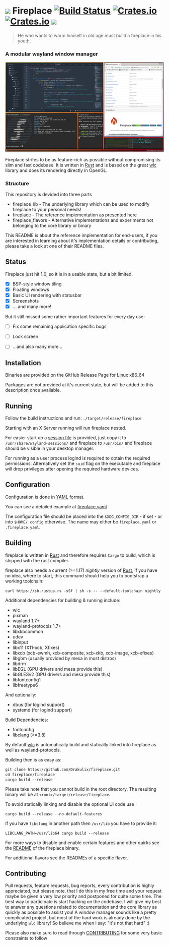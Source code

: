 # <img src="https://cdn.rawgit.com/Drakulix/fireplace/bf10b919/assets/fireplace.svg" width="128"> Fireplace [![Build Status](https://travis-ci.org/Drakulix/fireplace.svg?branch=master)](https://travis-ci.org/Drakulix/fireplace) [![Crates.io](https://img.shields.io/crates/v/fireplace_lib.svg)](https://crates.io/crates/fireplace_lib) [![Crates.io](https://img.shields.io/crates/l/fireplace_lib.svg)](https://github.com/Drakulix/fireplace_lib/blob/master/LICENSE) [![](https://tokei.rs/b1/github/Drakulix/fireplace)](https://github.com/Aaronepower/tokei)

> He who wants to warm himself in old age must build a fireplace in his youth.


### A modular wayland window manager

![Screenshot](https://github.com/Drakulix/fireplace/raw/master/assets/screenshot.png "Screenshot")

Fireplace strifes to be as feature-rich as possible without compromising its slim and fast codebase. It is written in [Rust](https://www.rust-lang.org) and is based on the great [wlc](https://github.com/Cloudef/wlc) library and does its rendering directly in OpenGL.


### Structure

This repository is devided into three parts

- fireplace_lib - The underlying library which can be used to modify fireplace to your personal needs!
- fireplace - The reference implementation as presented here
- fireplace_flavors - Alternative implementations and experiments not belonging to the core library or binary

This README is about the reference implementation for end-users, if you are interested in learning about it's implementation details or contributing, please take a look at one of their README files.


## Status

Fireplace just hit 1.0, so it is in a usable state, but a bit limited.

- [x] BSP-style window tiling
- [x] Floating windows
- [x] Basic UI rendering with statusbar
- [x] Screenshots
- [x] ... and many more!

But it still missed some rather important features for every day use:

- [ ] Fix some remaining application specific bugs
- [ ] Lock screen
- [ ] ...and also many more...


## Installation

Binaries are provided on the GitHub Release Page for Linux x86_64

Packages are not provided at it's current state, but will be added to this description once available.


## Running

Follow the build instructions and run:
`./target/release/fireplace`

Starting with an X Server running will run fireplace nested.

For easier start up a [session file](https://github.com/Drakulix/fireplace/blob/master/fireplace.desktop) is provided, just copy it to `/usr/share/wayland-sessions/` and fireplace to `/usr/bin/` and fireplace should be visible in your desktop manager.

For running as a user process logind is required to optain the required permissions.
Alternatively set the `suid` flag on the executable and fireplace will drop privileges
after opening the required hardware devices.


## Configuration

Configuration is done in [YAML](http://www.yaml.org/spec/1.2/spec.html) format.

You can see a detailed example at [fireplace.yaml](https://github.com/Drakulix/fireplace/blob/master/fireplace.yaml)

The configuration file should be placed into the `$XDG_CONFIG_DIR` - if set - or
into `$HOME/.config` otherwise. The name may either be `fireplace.yaml` or
`.fireplace.yaml`.

## Building

fireplace is written in [Rust](https://www.rust-lang.org) and therefore requires `Cargo` to build, which is shipped with the rust compiler.

fireplace also needs a current (>=1.17) *nightly* version of [Rust](https://www.rust-lang.org), if you have no idea, where to start, this command should help you to bootstrap a working toolchain:

```
curl https://sh.rustup.rs -sSf | sh -s -- --default-toolchain nightly
```

Additional dependencies for building & running include:

- wlc
- pixman
- wayland 1.7+
- wayland-protocols 1.7+
- libxkbcommon
- udev
- libinput
- libx11 (X11-xcb, Xfixes)
- libxcb (xcb-ewmh, xcb-composite, xcb-xkb, xcb-image, xcb-xfixes)
- libgbm (usually provided by mesa in most distros)
- libdrm
- libEGL (GPU drivers and mesa provide this)
- libGLESv2 (GPU drivers and mesa provide this)
- libfontconfig1
- libfreetype6

And optionally:

- dbus (for logind support)
- systemd (for logind support)

Build Dependencies:

- fontconfig
- libclang (>=3.8)

By default [wlc](https://github.com/Cloudef/wlc) is automatically build and statically linked into fireplace as well as wayland-protocols.

Building then is as easy as:
```
git clone https://github.com/Drakulix/fireplace.git
cd fireplace/fireplace
cargo build --release
```
Please take note that you cannot build in the root directory.
The resulting binary will be at `<root>/target/release/fireplace`.

To avoid statically linking and disable the optional Ui code use
```
cargo build --release --no-default-features
```

If you have `libclang` in another path then `/usr/lib` you have to provide it:
```
LIBCLANG_PATH=/usr/lib64 cargo build --release
```

For more ways to disable and enable certain features and other quirks see the [README](https://github.com/Drakulix/fireplace/blob/master/fireplace/README.md) of the fireplace binary.

For additional flavors see the READMEs of a specific flavor.


## Contributing

Pull requests, feature requests, bug reports, every contribution is highly appreciated,
but please note, that I do this in my free time and your request maybe be given a very low
priority and postponed for quite some time.
The best way to participate is start hacking on the codebase. I will give my best to answer
any questions related to documentation and the core library as quickly as possible to assist
you! A window manager sounds like a pretty complicated project, but most of the hard work is
already done by the underlying `wlc` library! So believe me when I say: "it's not that hard" :)

Please also make sure to read through [CONTRIBUTING](https://github.com/Drakulix/fireplace/blob/master/CONTRIBUTING) for some very basic constraints to follow
